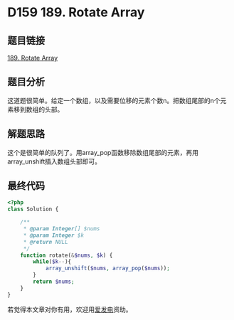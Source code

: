 # D159 189. Rotate Array

## 题目链接

[189. Rotate Array](https://leetcode.com/problems/rotate-array/)

## 题目分析

这道题很简单。给定一个数组，以及需要位移的元素个数n。把数组尾部的n个元素移到数组的头部。

## 解题思路

这个是很简单的队列了。用array\_pop函数移除数组尾部的元素，再用array\_unshift插入数组头部即可。

## 最终代码

```php
<?php
class Solution {

    /**
     * @param Integer[] $nums
     * @param Integer $k
     * @return NULL
     */
    function rotate(&$nums, $k) {
        while($k--){
            array_unshift($nums, array_pop($nums));
        }
        return $nums;
    }
}
```

若觉得本文章对你有用，欢迎用[爱发电](https://afdian.net/@skys215)资助。

